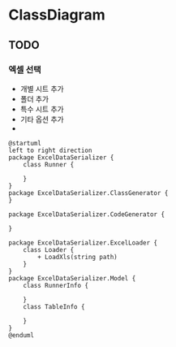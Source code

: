 # ClassDiagram
## TODO
### 엑셀 선택
- 개별 시트 추가
- 폴더 추가
- 특수 시트 추가
- 기타 옵션 추가
- 
```plantuml
@startuml
left to right direction
package ExcelDataSerializer {
    class Runner {
    
    }
}
package ExcelDataSerializer.ClassGenerator {
}

package ExcelDataSerializer.CodeGenerator {

}

package ExcelDataSerializer.ExcelLoader {
    class Loader {
        + LoadXls(string path)
    }
}
package ExcelDataSerializer.Model {
    class RunnerInfo {
    
    }
    class TableInfo {
    
    }
}
@enduml
```